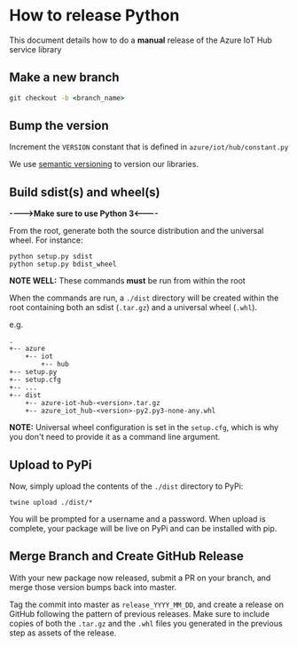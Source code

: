# How to release Python

This document details how to do a **manual** release of the Azure IoT Hub service library

## Make a new branch
```cmd
git checkout -b <branch_name>
```

## Bump the version
Increment the `VERSION` constant that is defined in `azure/iot/hub/constant.py`

We use [semantic versioning](https://semver.org/) to version our libraries.

## Build sdist(s) and wheel(s)

**---->Make sure to use Python 3<----**

From the root, generate both the source distribution and the universal wheel. For instance:

```
python setup.py sdist
python setup.py bdist_wheel
```

**NOTE WELL:** These commands **must** be run from within the root

When the commands are run, a `./dist` directory will be created within the root containing both an sdist (`.tar.gz`) and a universal wheel (`.whl`).

e.g.
```
.
+-- azure
    +-- iot
        +-- hub
+-- setup.py
+-- setup.cfg
+-- ...
+-- dist
    +-- azure-iot-hub-<version>.tar.gz
    +-- azure_iot_hub-<version>-py2.py3-none-any.whl
```

**NOTE:** Universal wheel configuration is set in the `setup.cfg`, which is why you don't need to provide it as a command line argument.

## Upload to PyPi
Now, simply upload the contents of the `./dist` directory to PyPi:

```
twine upload ./dist/*
```

You will be prompted for a username and a password. When upload is complete, your package will be live on PyPi and can be installed with pip.

## Merge Branch and Create GitHub Release
With your new package now released, submit a PR on your branch, and merge those version bumps back into master.

Tag the commit into master as `release_YYYY_MM_DD`, and create a release on GitHub following the pattern of previous releases. Make sure to include copies of both the `.tar.gz` and the `.whl` files you generated in the previous step as assets of the release.